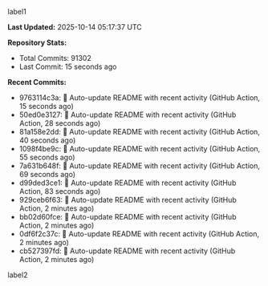 
label1 
<!-- ACTIVITY_START -->
**Last Updated:** 2025-10-14 05:17:37 UTC

**Repository Stats:**
- Total Commits: 91302
- Last Commit: 15 seconds ago

**Recent Commits:**
- 9763114c3a: 🤖 Auto-update README with recent activity (GitHub Action, 15 seconds ago)
- 50ed0e3127: 🤖 Auto-update README with recent activity (GitHub Action, 28 seconds ago)
- 81a158e2dd: 🤖 Auto-update README with recent activity (GitHub Action, 40 seconds ago)
- 1098f4be9c: 🤖 Auto-update README with recent activity (GitHub Action, 55 seconds ago)
- 7a631b648f: 🤖 Auto-update README with recent activity (GitHub Action, 69 seconds ago)
- d99ded3ce1: 🤖 Auto-update README with recent activity (GitHub Action, 83 seconds ago)
- 929ceb6f63: 🤖 Auto-update README with recent activity (GitHub Action, 2 minutes ago)
- bb02d60fce: 🤖 Auto-update README with recent activity (GitHub Action, 2 minutes ago)
- 0df6f2c37c: 🤖 Auto-update README with recent activity (GitHub Action, 2 minutes ago)
- cb527397fd: 🤖 Auto-update README with recent activity (GitHub Action, 2 minutes ago)
<!-- ACTIVITY_END -->

label2
